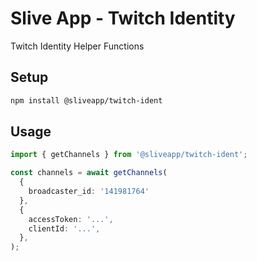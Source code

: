# Slive App - Twitch Identity

Twitch Identity Helper Functions

## Setup

```sh
npm install @sliveapp/twitch-ident
```

## Usage

```ts
import { getChannels } from '@sliveapp/twitch-ident';

const channels = await getChannels(
  {
    broadcaster_id: '141981764'
  },
  {
    accessToken: '...',
    clientId: '...',
  },
);
```
